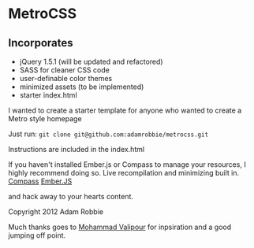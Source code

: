 MetroCSS
========

Incorporates
------------
*	jQuery 1.5.1 (will be updated and refactored)
*	SASS for cleaner CSS code
*	user-definable color themes
*	minimized assets (to be implemented)
*	starter index.html


I wanted to create a starter template for anyone who wanted to create a Metro style homepage

Just run:
``git clone git@github.com:adamrobbie/metrocss.git``

Instructions are included in the index.html

If you haven't installed Ember.js or Compass to manage your resources, I highly recommend doing so. Live recompilation and minimizing built in.
[Compass](http://compass-style.org/)
[Ember.JS](http://emberjs.com/)




and hack away to your hearts content.

Copyright 2012 Adam Robbie

Much thanks goes to [Mohammad Valipour](http://manorey.net/mohblog) for inpsiration and a good jumping off point.